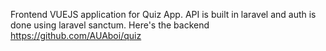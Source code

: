 Frontend VUEJS application for Quiz App. API is built in laravel and auth is done using laravel sanctum. Here's the backend https://github.com/AUAboi/quiz
